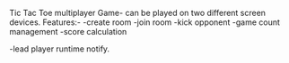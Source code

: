 Tic Tac Toe multiplayer Game- 
can be played on two different screen devices.
Features:-
 -create room
 -join room
 -kick opponent
 -game count management
 -score calculation

 
 -lead player runtime notify.
